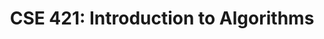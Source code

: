 ---
layout: archive
title: "CSE 421: Introduction to Algorithms"
quarter: FALL
year: 2024
description: Techniques for design of efficient algorithms. Methods for showing lower bounds on computational complexity.
---